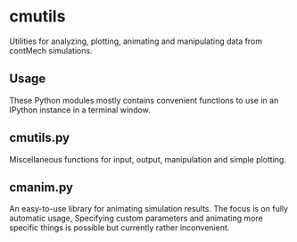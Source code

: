 cmutils
=======

Utilities for analyzing, plotting, animating and manipulating data from contMech simulations.

Usage
-----
These Python modules mostly contains convenient functions to use in an IPython instance in a terminal window.

cmutils.py
----------
Miscellaneous functions for input, output, manipulation and simple plotting.

cmanim.py
---------
An easy-to-use library for animating simulation results.
The focus is on fully automatic usage, Specifying custom parameters and animating more specific things is possible but currently rather inconvenient.
